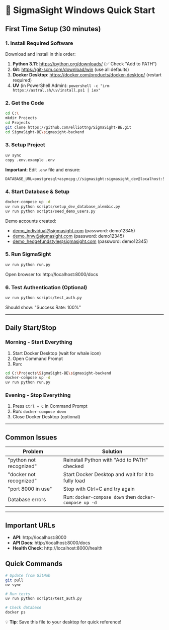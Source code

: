 # 🚀 SigmaSight Windows Quick Start

## First Time Setup (30 minutes)

### 1. Install Required Software
Download and install in this order:
1. **Python 3.11**: https://python.org/downloads/ (✅ Check "Add to PATH")
2. **Git**: https://git-scm.com/download/win (use all defaults)
3. **Docker Desktop**: https://docker.com/products/docker-desktop/ (restart required)
4. **UV** (in PowerShell Admin): `powershell -c "irm https://astral.sh/uv/install.ps1 | iex"`

### 2. Get the Code
```bash
cd C:\
mkdir Projects
cd Projects
git clone https://github.com/elliottng/SigmaSight-BE.git
cd SigmaSight-BE\sigmasight-backend
```

### 3. Setup Project
```bash
uv sync
copy .env.example .env
```

**Important**: Edit `.env` file and ensure:
```
DATABASE_URL=postgresql+asyncpg://sigmasight:sigmasight_dev@localhost:5432/sigmasight_db
```

### 4. Start Database & Setup
```bash
docker-compose up -d
uv run python scripts/setup_dev_database_alembic.py
uv run python scripts/seed_demo_users.py
```

Demo accounts created:
- demo_individual@sigmasight.com (password: demo12345)
- demo_hnw@sigmasight.com (password: demo12345)
- demo_hedgefundstyle@sigmasight.com (password: demo12345)

### 5. Run SigmaSight
```bash
uv run python run.py
```
Open browser to: http://localhost:8000/docs

### 6. Test Authentication (Optional)
```bash
uv run python scripts/test_auth.py
```
Should show: "Success Rate: 100%"

---

## Daily Start/Stop

### Morning - Start Everything
1. Start Docker Desktop (wait for whale icon)
2. Open Command Prompt
3. Run:
```bash
cd C:\Projects\SigmaSight-BE\sigmasight-backend
docker-compose up -d
uv run python run.py
```

### Evening - Stop Everything
1. Press `Ctrl + C` in Command Prompt
2. Run: `docker-compose down`
3. Close Docker Desktop (optional)

---

## Common Issues

| Problem | Solution |
|---------|----------|
| "python not recognized" | Reinstall Python with "Add to PATH" checked |
| "docker not recognized" | Start Docker Desktop and wait for it to fully load |
| "port 8000 in use" | Stop with Ctrl+C and try again |
| Database errors | Run: `docker-compose down` then `docker-compose up -d` |

---

## Important URLs
- **API**: http://localhost:8000
- **API Docs**: http://localhost:8000/docs
- **Health Check**: http://localhost:8000/health

## Quick Commands
```bash
# Update from GitHub
git pull
uv sync

# Run tests
uv run python scripts/test_auth.py

# Check database
docker ps
```

💡 **Tip**: Save this file to your desktop for quick reference!
